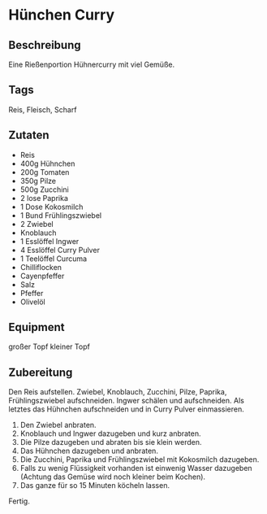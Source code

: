 # Hünchen Curry

## Beschreibung

Eine Rießenportion Hühnercurry mit viel Gemüße.

## Tags

Reis, Fleisch, Scharf

## Zutaten

- Reis
- 400g Hühnchen
- 200g Tomaten
- 350g Pilze
- 500g Zucchini
- 2 lose Paprika
- 1 Dose Kokosmilch
- 1 Bund Frühlingszwiebel
- 2 Zwiebel
- Knoblauch
- 1 Esslöffel Ingwer
- 4 Esslöffel Curry Pulver
- 1 Teelöffel Curcuma
- Chilliflocken
- Cayenpfeffer
- Salz
- Pfeffer
- Olivelöl

## Equipment

großer Topf
kleiner Topf

## Zubereitung

Den Reis aufstellen.
Zwiebel, Knoblauch, Zucchini, Pilze, Paprika, Frühlingszwiebel aufschneiden.
Ingwer schälen und aufschneiden.
Als letztes das Hühnchen aufschneiden und in Curry Pulver einmassieren.

1. Den Zwiebel anbraten.
2. Knoblauch und Ingwer dazugeben und kurz anbraten.
3. Die Pilze dazugeben und abraten bis sie klein werden.
4. Das Hühnchen dazugeben und anbraten.
5. Die Zucchini, Paprika und Frühlingszwiebel mit Kokosmilch dazugeben.
6. Falls zu wenig Flüssigkeit vorhanden ist einwenig Wasser dazugeben
(Achtung das Gemüse wird noch kleiner beim Kochen).
7. Das ganze für so 15 Minuten köcheln lassen.

Fertig.